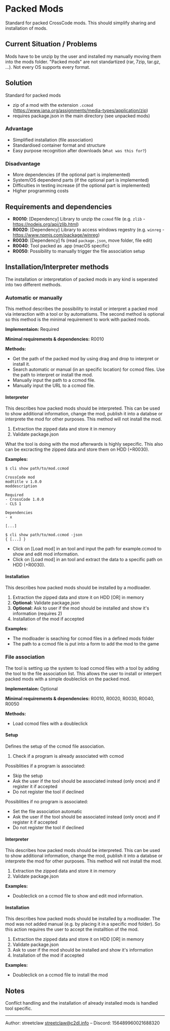 # Packed Mods

Standard for packed CrossCode mods. This should simplify sharing and installation of mods.

## Current Situation / Problems

Mods have to be unzip by the user and installed my manually moving them into the mods folder. "Packed mods" are not standartized (rar, 7zip, tar.gz, ...). Not every OS supports every format.

## Solution

Standard for packed mods

* zip of a mod with the extension `.ccmod` (<https://www.iana.org/assignments/media-types/application/zip>)
* requires package.json in the main directory (see unpacked mods)

### Advantage

* Simplified installation (file association)
* Standardised container format and structure
* Easy purpose recognition after downloads (`What was this for?`)

### Disadvantage

* More dependencies (if the optional part is implemented)
* System/OS dependend parts (if the optional part is implemented)
* Difficulties in testing increase (if the optional part is implemented)
* Higher programming costs

## Requirements and dependencies

* __R0010__: [Dependency] Library to unzip the `ccmod` file (e.g. `zlib` - <https://nodejs.org/api/zlib.html>)
* __R0020__: [Dependency] Library to access windows regestry (e.g. `winreg` - <https://www.npmjs.com/package/winreg>)
* __R0030__: [Dependency] fs (read `package.json`, move folder, file edit)
* __R0040__: Tool packed as .app (macOS specific)
* __R0050__: Possibility to manually trigger the file association setup

## Installation/Interpreter methods

The installation or interpretation of packed mods in any kind is seperated into two different methods.

### Automatic or manually

This method describes the possibility to install or interpret a packed mod via interaction with a tool or by automatisms. The second method is optional so this method is the minimal requirement to work with packed mods.

__Implementaion:__ Required

__Minimal requirements & dependencies:__ R0010

__Methods:__

* Get the path of the packed mod by using drag and drop to interpret or install it.
* Search automatic or manual (in an specific location) for ccmod files. Use the path to interpret or install the mod.
* Manually input the path to a ccmod file.
* Manually input the URL to a ccmod file.

#### Interpreter

This describes how packed mods should be interpreted. This can be used to show additional information, change the mod, publish it into a databse or interprete the mod for other purposes. This method will not install the mod.

1. Extraction the zipped data and store it in memory
2. Validate package.json

What the tool is doing with the mod afterwards is highly sepecific. This also can be excracting the zipped data and store them on HDD (+R0030).

__Examples:__

```
$ cli show path/to/mod.ccmod

CrossCode mod
modtitle v 1.0.0
moddescription

Required
- CrossCode 1.0.0
- CLS 1

Dependencies
- x

[...]
```

```
$ cli show path/to/mod.ccmod -json
{ [...] }
```

* Click on [Load mod] in an tool and input the path for example.ccmod to show and edit mod information.
* Click on [Load mod] in an tool and extract the data to a specific path on HDD (+R0030).

#### Installation

This describes how packed mods should be installed by a modloader.

1. Extraction the zipped data and store it on HDD [OR] in memory
2. __Optional:__ Validate package.json
3. __Optional:__ Ask to user if the mod should be installed and show it's information (requires 2)
4. Installation of the mod if accepted

__Examples:__

* The modloader is seaching for ccmod files in a defined mods folder
* The path to a ccmod file is put into a form to add the mod to the game


### File association

The tool is setting up the system to load ccmod files with a tool by adding the tool to the file association list. This allows the user to install or interpert packed mods with a simple doubleclick on the packed mod.

__Implementaion:__ Optional

__Minimal requirements & dependencies:__ R0010, R0020, R0030, R0040, R0050

__Methods:__

* Load ccmod files with a doubleclick

#### Setup

Defines the setup of the ccmod file association.

1. Check if a program is already associated with ccmod

Possiblities if a program is associated:

* Skip the setup
* Ask the user if the tool should be associated instead (only once) and if register it if accepted
* Do not register the tool if declined

Possiblities if no program is associated:

* Set the file association automatic
* Ask the user if the tool should be associated instead (only once) and if register it if accepted
* Do not register the tool if declined

#### Interpreter

This describes how packed mods should be interpreted. This can be used to show additional information, change the mod, publish it into a databse or interprete the mod for other purposes. This method will not install the mod.

1. Extraction the zipped data and store it in memory
2. Validate package.json

__Examples:__

* Doubleclick on a ccmod file to show and edit mod information.

#### Installation

This describes how packed mods should be installed by a modloader. The mod was not added manual (e.g. by placing it in a specific mod folder). So this action requires the user to accept the installtion of the mod.

1. Extraction the zipped data and store it on HDD [OR] in memory
2. Validate package.json
3. Ask to user if the mod should be installed and show it's information
4. Installation of the mod if accepted

__Examples:__

* Doubleclick on a ccmod file to install the mod

## Notes

Conflict handling and the installation of already installed mods is handled tool specific.

---

Author: streetclaw <streetclaw@c2dl.info> – Discord: 156489960021688320